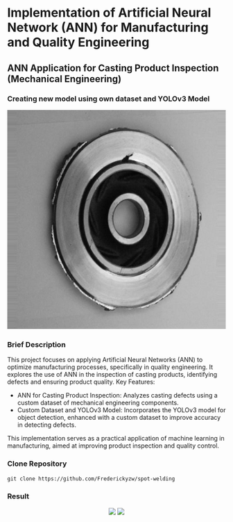 # Implementation of Artificial Neural Network (ANN) for Manufacturing and Quality Engineering
## ANN Application for Casting Product Inspection (Mechanical Engineering)
### Creating new model using own dataset and YOLOv3 Model

<img src="https://github.com/Frederickyzw/spot-welding/blob/main/cast_def_0_42.jpeg?raw=true"></img>

### Brief Description
This project focuses on applying Artificial Neural Networks (ANN) to optimize manufacturing processes, specifically in quality engineering. It explores the use of ANN in the inspection of casting products, identifying defects and ensuring product quality.
Key Features:

- ANN for Casting Product Inspection: Analyzes casting defects using a custom dataset of mechanical engineering components.
- Custom Dataset and YOLOv3 Model: Incorporates the YOLOv3 model for object detection, enhanced with a custom dataset to improve accuracy in detecting defects.

This implementation serves as a practical application of machine learning in manufacturing, aimed at improving product inspection and quality control.

### Clone Repository
```
git clone https://github.com/Frederickyzw/spot-welding
```

### Result 
<p align="center">
  <img src="[path-to-your-image1.png](https://github.com/Frederickyzw/spot-welding/blob/main/yolo%20train/Result%201.png?raw=true)" width="400"/>
  <img src="[path-to-your-image2.png](https://github.com/Frederickyzw/spot-welding/blob/main/yolo%20train/Result%201.png?raw=true)" width="400"/>
</p>
